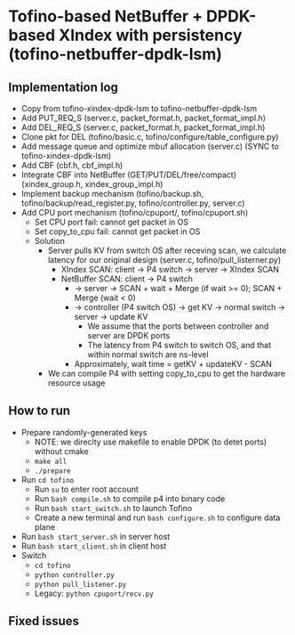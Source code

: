 # Tofino-based NetBuffer + DPDK-based XIndex with persistency (tofino-netbuffer-dpdk-lsm)

## Implementation log

- Copy from tofino-xindex-dpdk-lsm to tofino-netbuffer-dpdk-lsm
- Add PUT_REQ_S (server.c, packet_format.h, packet_format_impl.h)
- Add DEL_REQ_S (server.c, packet_format.h, packet_format_impl.h)
- Clone pkt for DEL (tofino/basic.c, tofino/configure/table_configure.py)
- Add message queue and optimize mbuf allocation (server.c) (SYNC to tofino-xindex-dpdk-lsm)
- Add CBF (cbf.h, cbf_impl.h)
- Integrate CBF into NetBuffer (GET/PUT/DEL/free/compact) (xindex_group.h, xindex_group_impl.h)
- Implement backup mechanism (tofino/backup.sh, tofino/backup/read_register.py, tofino/controller.py, server.c)
- Add CPU port mechanism (tofino/cpuport/, tofino/cpuport.sh)
	+ Set CPU port fail: cannot get packet in OS
	+ Set copy_to_cpu fail: cannot get packet in OS
	+ Solution
		* Server pulls KV from switch OS after receving scan, we calculate latency for our original design (server.c, tofino/pull_listerner.py)
			- XIndex SCAN: client -> P4 switch -> server -> XIndex SCAN
			- NetBuffer SCAN: client -> P4 switch
				+ -> server -> SCAN + wait + Merge (if wait >= 0); SCAN + Merge (wait < 0)
				+ -> controller (P4 switch OS) -> get KV -> normal switch -> server -> update KV
					* We assume that the ports between controller and server are DPDK ports
					* The latency from P4 switch to switch OS, and that within normal switch are ns-level
				+ Approximately, wait time = getKV + updateKV - SCAN
		* We can compile P4 with setting copy_to_cpu to get the hardware resource usage

## How to run

- Prepare randomly-generated keys
	+ NOTE: we direclty use makefile to enable DPDK (to detet ports) without cmake
	+ `make all`
	+ `./prepare`
- Run `cd tofino`
	+ Run `su` to enter root account
	+ Run `bash compile.sh` to compile p4 into binary code
	+ Run `bash start_switch.sh` to launch Tofino
	+ Create a new terminal and run `bash configure.sh` to configure data plane
- Run `bash start_server.sh` in server host
- Run `bash start_client.sh` in client host
- Switch
	+ `cd tofino`
	+ `python controller.py`
	+ `python pull_listener.py`
	+ Legacy: `python cpuport/recv.py`

## Fixed issues
